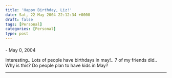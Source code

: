 ```yaml
---
title: 'Happy Birthday, Liz!'
date: Sat, 22 May 2004 22:12:34 +0000
draft: false
tags: [Personal]
categories: [Personal]
type: post
---
```



#### 
[]( "") - <time datetime="2004-05-23 02:22:00">May 0, 2004</time>

Interesting.. Lots of people have birthdays in may!.. 7 of my friends did.. Why is this? Do people plan to have kids in May?
<hr />
